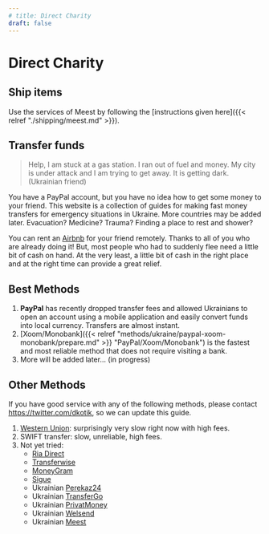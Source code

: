 ```yaml
---
# title: Direct Charity
draft: false
---
```


# Direct Charity

## Ship items

Use the services of Meest by following the [instructions given here]({{< relref "./shipping/meest.md" >}}).

## Transfer funds

> Help, I am stuck at a gas station. I ran out of fuel and money. My city is under attack and I am trying to get away. It is getting dark. (Ukrainian friend)

You have a PayPal account, but you have no idea how to get some money to your friend. This website is a collection of guides for making fast money transfers for emergency situations in Ukraine. More countries may be added later. Evacuation? Medicine? Trauma? Finding a place to rest and shower?

You can rent an [Airbnb](https://www.airbnb.com/) for your friend remotely. Thanks to all of you who are already doing it! But, most people who had to suddenly flee need a little bit of cash on hand. At the very least, a little bit of cash in the right place and at the right time can provide a great relief.

## Best Methods

1. **PayPal** has recently dropped transfer fees and allowed Ukrainians to open an account using a mobile application and easily convert funds into local currency. Transfers are almost instant.
2. [Xoom/Monobank]({{< relref "methods/ukraine/paypal-xoom-monobank/prepare.md" >}} "PayPal/Xoom/Monobank") is the fastest and most reliable method that does not require visiting a bank.
3. More will be added later... (in progress)

## Other Methods

If you have good service with any of the following methods, please contact <https://twitter.com/dkotik>, so we can update this guide.

1. [Western Union](https://www.westernunion.com/us/en/home.html): surprisingly very slow right now with high fees.
2. SWIFT transfer: slow, unreliable, high fees.
3. Not yet tried:
   - [Ria Direct](https://www.riamoneytransfer.com/us/en)
   - [Transferwise](https://wise.com)
   - [MoneyGram](https://www.moneygram.com/mgo/us/en/)
   - [Sigue](https://sigue.com/)
   - Ukrainian [Perekaz24](https://perekaz24.eu/en)
   - Ukrainian [TransferGo](https://privatbank.ua/sistemy-denegnih-perevodov/transfergo)
   - Ukrainian [PrivatMoney](https://privatbank.ua/sistemy-denegnih-perevodov/newprivatmoney)
   - Ukrainian [Welsend](https://welsend.com.ua/)
   - Ukrainian [Meest](https://ua.meest.com/services/pryvatnym-kliyentam-v-ukrayini/international-money-transfer)
